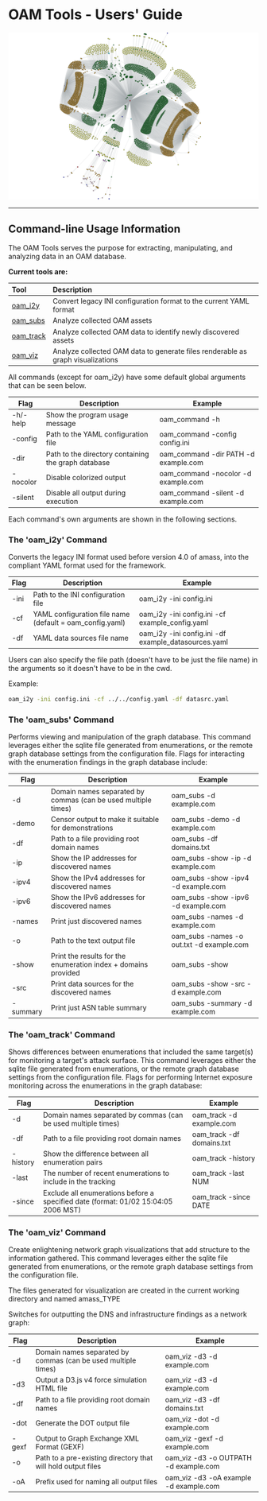 # OAM Tools - Users' Guide

![Network graph](./images/network_06092018.png "Amass Network Mapping")

----

## Command-line Usage Information

The OAM Tools serves the purpose for extracting, manipulating, and analyzing data in an OAM database.

**Current tools are:**

| Tool    | Description |
|:-------------|:-------------|
| [oam_i2y](#the-oam_i2y-command)     | Convert legacy INI configuration format to the current YAML format|
| [oam_subs](#the-oam_subs-command)     | Analyze collected OAM assets|
| [oam_track](#the-oam_track-command)    | Analyze collected OAM data to identify newly discovered assets|
| [oam_viz](#the-oam_viz-command)      | Analyze collected OAM data to generate files renderable as graph visualizations|

All commands (except for oam_i2y) have some default global arguments that can be seen below.

| Flag | Description | Example |
|------|-------------|---------|
| -h/-help | Show the program usage message | oam_command -h |
| -config | Path to the YAML configuration file | oam_command -config config.ini |
| -dir | Path to the directory containing the graph database | oam_command -dir PATH -d example.com |
| -nocolor | Disable colorized output | oam_command -nocolor -d example.com |
| -silent | Disable all output during execution | oam_command -silent -d example.com |

Each command's own arguments are shown in the following sections.

### The 'oam_i2y' Command
Converts the legacy INI format used before version 4.0 of amass, into the compliant YAML format used for the framework.

| Flag | Description | Example |
|------|-------------|---------|
| -ini | Path to the INI configuration file | oam_i2y -ini config.ini |
| -cf  | YAML configuration file name (default = oam_config.yaml) | oam_i2y -ini config.ini -cf example_config.yaml |
| -df  | YAML data sources file name | oam_i2y -ini config.ini -df example_datasources.yaml

Users can also specify the file path (doesn't have to be just the file name) in the arguments so it doesn't have to be in the cwd.

Example:
```bash
oam_i2y -ini config.ini -cf ../../config.yaml -df datasrc.yaml
```

### The 'oam_subs' Command

Performs viewing and manipulation of the graph database. This command leverages either the sqlite file generated from enumerations, or the remote graph database settings from the configuration file. Flags for interacting with the enumeration findings in the graph database include:

| Flag | Description | Example |
|------|-------------|---------|
| -d | Domain names separated by commas (can be used multiple times) | oam_subs -d example.com |
| -demo | Censor output to make it suitable for demonstrations | oam_subs -demo -d example.com |
| -df | Path to a file providing root domain names | oam_subs -df domains.txt |
| -ip | Show the IP addresses for discovered names | oam_subs -show -ip -d example.com |
| -ipv4 | Show the IPv4 addresses for discovered names | oam_subs -show -ipv4 -d example.com |
| -ipv6 | Show the IPv6 addresses for discovered names | oam_subs -show -ipv6 -d example.com |
| -names | Print just discovered names | oam_subs -names -d example.com |
| -o | Path to the text output file | oam_subs -names -o out.txt -d example.com |
| -show | Print the results for the enumeration index + domains provided | oam_subs -show |
| -src | Print data sources for the discovered names | oam_subs -show -src -d example.com |
| -summary | Print just ASN table summary | oam_subs -summary -d example.com |

### The 'oam_track' Command

Shows differences between enumerations that included the same target(s) for monitoring a target's attack surface. This command leverages either the sqlite file generated from enumerations, or the remote graph database settings from the configuration file. Flags for performing Internet exposure monitoring across the enumerations in the graph database:

| Flag | Description | Example |
|------|-------------|---------|
| -d | Domain names separated by commas (can be used multiple times) | oam_track -d example.com |
| -df | Path to a file providing root domain names | oam_track -df domains.txt |
| -history | Show the difference between all enumeration pairs | oam_track -history |
| -last | The number of recent enumerations to include in the tracking | oam_track -last NUM |
| -since | Exclude all enumerations before a specified date (format: 01/02 15:04:05 2006 MST) | oam_track -since DATE |

### The 'oam_viz' Command

Create enlightening network graph visualizations that add structure to the information gathered. This command leverages either the sqlite file generated from enumerations, or the remote graph database settings from the configuration file.

The files generated for visualization are created in the current working directory and named amass_TYPE

Switches for outputting the DNS and infrastructure findings as a network graph:

| Flag | Description | Example |
|------|-------------|---------|
| -d | Domain names separated by commas (can be used multiple times) | oam_viz -d3 -d example.com |
| -d3 | Output a D3.js v4 force simulation HTML file | oam_viz -d3 -d example.com |
| -df | Path to a file providing root domain names | oam_viz -d3 -df domains.txt |
| -dot | Generate the DOT output file | oam_viz -dot -d example.com |
| -gexf | Output to Graph Exchange XML Format (GEXF) | oam_viz -gexf -d example.com |
| -o | Path to a pre-existing directory that will hold output files | oam_viz -d3 -o OUTPATH -d example.com |
| -oA | Prefix used for naming all output files | oam_viz -d3 -oA example -d example.com |
